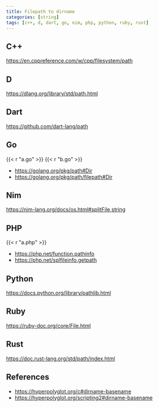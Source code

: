 ```yaml
---
title: Filepath to dirname
categories: [string]
tags: [c++, d, dart, go, nim, php, python, ruby, rust]
---
```


## C++

<https://en.cppreference.com/w/cpp/filesystem/path>

## D

<https://dlang.org/library/std/path.html>

## Dart

<https://github.com/dart-lang/path>

## Go

{{< r "a.go" >}}
{{< r "b.go" >}}

- <https://golang.org/pkg/path#Dir>
- <https://golang.org/pkg/path/filepath#Dir>

## Nim

<https://nim-lang.org/docs/os.html#splitFile,string>

## PHP

{{< r "a.php" >}}

- <https://php.net/function.pathinfo>
- <https://php.net/splfileinfo.getpath>

## Python

<https://docs.python.org/library/pathlib.html>

## Ruby

<https://ruby-doc.org/core/File.html>

## Rust

<https://doc.rust-lang.org/std/path/index.html>

## References

- <https://hyperpolyglot.org/c#dirname-basename>
- <https://hyperpolyglot.org/scripting2#dirname-basename>
